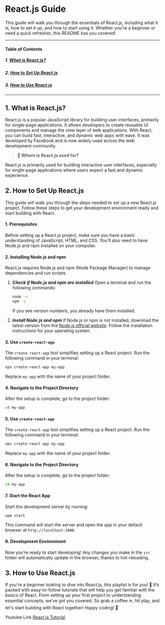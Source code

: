 # React.js Guide

This guide will walk you through the essentials of React.js, including what it is, how to set it up, and how to start using it. Whether you're a beginner or need a quick refresher, this README has you covered!

---

#### Table of Contents
##### 1. [What is React.js?](#what-is-reactjs)
##### 2. [How to Set Up React.js](#how-to-set-up-reactjs)
##### 3. [How to Use React.js](#how-to-use-reactjs)

---

## 1. What is React.js?

React.js is a popular JavaScript library for building user interfaces, primarily for single-page applications. It allows developers to create reusable UI components and manage the view layer of web applications. With React, you can build fast, interactive, and dynamic web apps with ease. It was developed by Facebook and is now widely used across the web development community.

>🚋 **Where is React.js used for?**                                                                                 

React.js is primarily used for building interactive user interfaces, especially for single-page applications where users expect a fast and dynamic experience.

>

## 2. How to Set Up React.js

This guide will walk you through the steps needed to set up a new React.js project. Follow these steps to get your development environment ready and start building with React.


#### 1. Prerequisites

Before setting up a React.js project, make sure you have a basic understanding of JavaScript, HTML, and CSS. You’ll also need to have Node.js and npm installed on your computer.

#### 2. Installing Node.js and npm

React.js requires Node.js and npm (Node Package Manager) to manage dependencies and run scripts.
   1. ***Check if Node.js and npm are installed***
      Open a terminal and run the following commands:
      ```bash
      node -v
      npm -v
      ```
      If you see version numbers, you already have them installed.

   2. ***Install Node.js and npm***
      If Node.js or npm is not installed, download the latest version from the [Node.js official website](https://nodejs.org/). Follow the installation instructions for your operating system.

  
#### 3. Use `create-react-app`
   The `create-react-app` tool simplifies setting up a React project. Run the following command in your terminal:
   ```bash
   npx create-react-app my-app
   ```
   Replace `my-app` with the name of your project folder.

#### 4. Navigate to the Project Directory
   After the setup is complete, go to the project folder:
   ```bash
   cd my-app
   ```
#### 5. Use `create-react-app`
   The `create-react-app` tool simplifies setting up a React project. Run the following command in your terminal:
   ```bash
   npx create-react-app my-app
   ```
   Replace `my-app` with the name of your project folder.

#### 6. Navigate to the Project Directory
   After the setup is complete, go to the project folder:
   ```bash
   cd my-app
   ```
#### 7. Start the React App
   Start the development server by running:
   ```bash
   npm start
   ```
   This command will start the server and open the app in your default browser at `http://localhost:3000`.

#### 8. Development Environment
   Now you’re ready to start developing! Any changes you make in the `src` folder will automatically update in the browser, thanks to hot-reloading.

## 3. How to Use React.js

If you're a beginner looking to dive into React.js, this playlist is for you! 🎉 It’s packed with easy-to-follow tutorials that will help you get familiar with the basics of React. From setting up your first project to understanding essential concepts, we’ve got you covered. So grab a coffee ☕, hit play, and let's start building with React together! Happy coding! 🚀

Youtube Link [React.js Tutorial](https://www.youtube.com/watch?v=doqyfMaaCPs&list=PLHsDmKA--3C7HaOHOz6qugO5TTY9zNqP6&t=2s)
